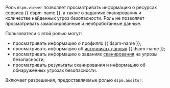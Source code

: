 Роль `dspm.viewer` позволяет просматривать информацию о ресурсах сервиса {{ dspm-name }}, а также о заданиях сканирования и количестве найденных угроз безопасности. Роль не позволяет просматривать замаскированные и необработанные данные.

Пользователи с этой ролью могут:
* просматривать информацию о профилях {{ dspm-name }};
* просматривать информацию об [источниках данных](../../security-deck/concepts/dspm.md#data-source) {{ dspm-name }};
* просматривать информацию о заданиях [сканирования](../../security-deck/concepts/dspm.md#scanning) на угрозы безопасности;
* просматривать результаты сканирования и информацию об обнаруженных угрозах безопасности.

Включает разрешения, предоставляемые ролью `dspm.auditor`.
